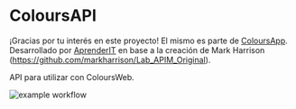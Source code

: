 # ColoursAPI

¡Gracias por tu interés en este proyecto! El mismo es parte de [ColoursApp](README.md). Desarrollado por [AprenderIT](https://aprender.it) en base a la creación de Mark Harrison (https://github.com/markharrison/Lab_APIM_Original).

API para utilizar con ColoursWeb.

![example workflow](https://github.com/AprenderIT/ColoursApp/actions/workflows/main.yml/badge.svg)